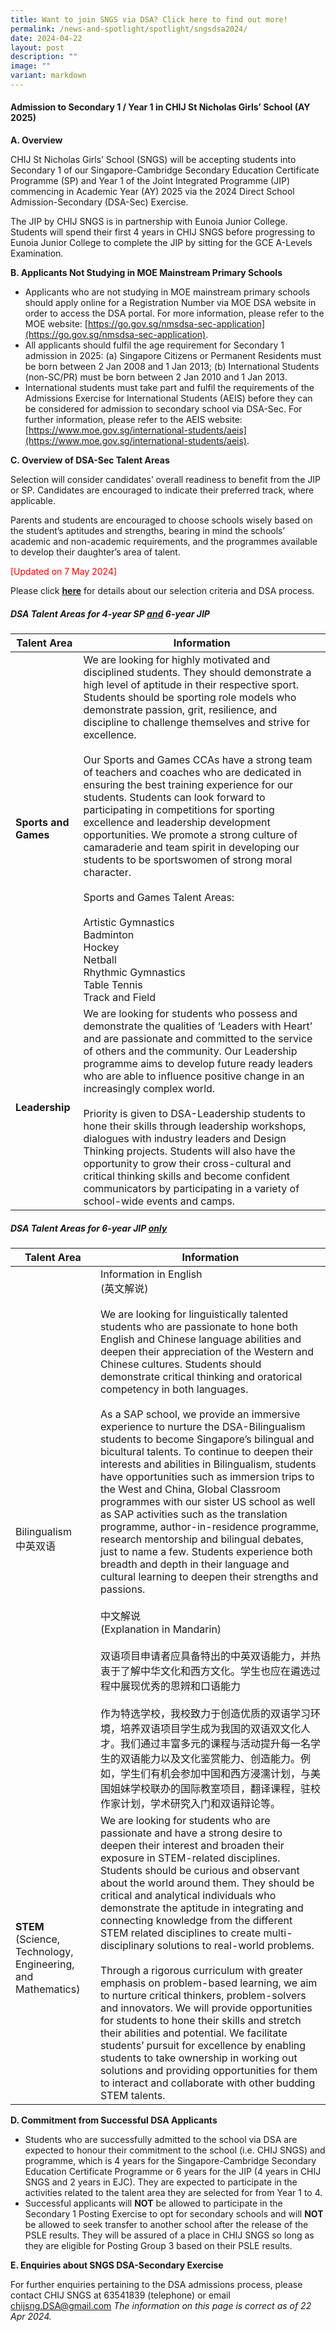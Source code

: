 ```yaml
---
title: Want to join SNGS via DSA? Click here to find out more!
permalink: /news-and-spotlight/spotlight/sngsdsa2024/
date: 2024-04-22
layout: post
description: ""
image: ""
variant: markdown
---
```

#### **Admission to Secondary 1 / Year 1 in CHIJ St Nicholas Girls’ School (AY 2025)**

**A.	Overview**

CHIJ St Nicholas Girls’ School (SNGS) will be accepting students into Secondary 1 of our Singapore-Cambridge Secondary Education Certificate Programme (SP)  and Year 1 of the Joint Integrated Programme (JIP) commencing in Academic Year (AY) 2025 via the 2024 Direct School Admission-Secondary (DSA-Sec) Exercise. 

The JIP by CHIJ SNGS is in partnership with Eunoia Junior College. Students will spend their first 4 years in CHIJ SNGS before progressing to Eunoia Junior College to complete the JIP by sitting for the GCE A-Levels Examination.
 
**B.	Applicants Not Studying in MOE Mainstream Primary Schools**

* Applicants who are not studying in MOE mainstream primary schools should apply online for a Registration Number via MOE DSA website in order to access the DSA portal. For more information, please refer to the MOE website: [https://go.gov.sg/nmsdsa-sec-application](https://go.gov.sg/nmsdsa-sec-application).
* All applicants should fulfil the age requirement for Secondary 1 admission in 2025: (a) Singapore Citizens or Permanent Residents must be born between 2 Jan 2008 and 1 Jan 2013; (b) International Students (non-SC/PR) must be born between 2 Jan 2010 and 1 Jan 2013.
* International students must take part and fulfil the requirements of the Admissions Exercise for International Students (AEIS) before they can be considered for admission to secondary school via DSA-Sec. For further information, please refer to the AEIS website: [https://www.moe.gov.sg/international-students/aeis](https://www.moe.gov.sg/international-students/aeis).  

**C.	Overview of DSA-Sec Talent Areas**

Selection will consider candidates’ overall readiness to benefit from the JIP or SP. Candidates are encouraged to indicate their preferred track, where applicable.

Parents and students are encouraged to choose schools wisely based on the student’s aptitudes and strengths, bearing in mind the schools’ academic and non-academic requirements, and the programmes available to develop their daughter’s area of talent.

<p style="color:red;">[Updated on 7 May 2024]</p>

Please click [**here**](/files/PDF%20for%20Spotlight/Updated__2024__DSA_Selection_Criteria_and_Dates.pdf) for details about our selection criteria and DSA process.

##### **DSA Talent Areas for 4-year SP <u>and</u> 6-year JIP**



| Talent Area | Information |
| -------- | -------- |
| **Sports and Games**   | We are looking for highly motivated and disciplined students. They should demonstrate a high level of aptitude in their respective sport. Students should be sporting role models who demonstrate passion, grit, resilience, and discipline to challenge themselves and strive for excellence.<br><br>Our Sports and Games CCAs have a strong team of teachers and coaches who are dedicated in ensuring the best training experience for our students. Students can look forward to participating in competitions for sporting excellence and leadership development opportunities. We promote a strong culture of camaraderie and team spirit in developing our students to be sportswomen of strong moral character.<br><br>Sports and Games Talent Areas:<br><br>Artistic Gymnastics<br>Badminton<br>Hockey<br> Netball<br>Rhythmic Gymnastics<br>Table Tennis<br>Track and Field     |
| **Leadership**   | We are looking for students who possess and demonstrate the qualities of ‘Leaders with Heart’ and are passionate and committed to the service of others and the community. Our Leadership programme aims to develop future ready leaders who are able to influence positive change in an increasingly complex world. <br><br>Priority is given to DSA-Leadership students to hone their skills through leadership workshops, dialogues with industry leaders and Design Thinking projects. Students will also have the opportunity to grow their cross-cultural and critical thinking skills and become confident communicators by participating in a variety of school-wide events and camps.
   
##### **DSA Talent Areas for 6-year JIP <u>only</u>**

| Talent Area | Information |
| -------- | -------- |
| Bilingualism<br>中英双语 | Information in English<br>(英文解说)<br><br>We are looking for linguistically talented students who are passionate to hone both English and Chinese language abilities and deepen their appreciation of the Western and Chinese cultures. Students should demonstrate critical thinking and oratorical competency in both languages.<br><br>As a SAP school, we provide an immersive experience to nurture the DSA-Bilingualism students to become Singapore’s bilingual and bicultural talents. To continue to deepen their interests and abilities in Bilingualism, students have opportunities such as immersion trips to the West and China, Global Classroom programmes with our sister US school as well as SAP activities such as the translation programme, author-in-residence programme, research mentorship and bilingual debates, just to name a few. Students experience both breadth and depth in their language and cultural learning to deepen their strengths and passions.<br><br>中文解说<br>(Explanation in Mandarin)<br><br>双语项目申请者应具备特出的中英双语能力，并热衷于了解中华文化和西方文化。学生也应在遴选过程中展现优秀的思辨和口语能力<br><br>作为特选学校，我校致力于创造优质的双语学习环境，培养双语项目学生成为我国的双语双文化人才。我们通过丰富多元的课程与活动提升每一名学生的双语能力以及文化鉴赏能力、创造能力。例如，学生们有机会参加中国和西方浸濡计划，与美国姐妹学校联办的国际教室项目，翻译课程，驻校作家计划，学术研究入门和双语辩论等。 |
| **STEM**<br>(Science, Technology, Engineering, and Mathematics) | We are looking for students who are passionate and have a strong desire to deepen their interest and broaden their exposure in STEM-related disciplines. Students should be curious and observant about the world around them. They should be critical and analytical individuals who demonstrate the aptitude in integrating and connecting knowledge from the different STEM related disciplines to create multi-disciplinary solutions to real-world problems.<br><br>Through a rigorous curriculum with greater emphasis on problem-based learning, we aim to nurture critical thinkers, problem-solvers and innovators. We will provide opportunities for students to hone their skills and stretch their abilities and potential. We facilitate students’ pursuit for excellence by enabling students to take ownership in working out solutions and providing opportunities for them to interact and collaborate with other budding STEM talents. |

**D.	Commitment from Successful DSA Applicants**

* Students who are successfully admitted to the school via DSA are expected to honour their commitment to the school (i.e. CHIJ SNGS) and programme, which is 4 years for the Singapore-Cambridge Secondary Education Certificate Programme or 6 years for the JIP (4 years in CHIJ SNGS and 2 years in EJC). They are expected to participate in the activities related to the talent area they are selected for from Year 1 to 4.
* Successful applicants will **NOT** be allowed to participate in the Secondary 1 Posting Exercise to opt for secondary schools and will **NOT** be allowed to seek transfer to another school after the release of the PSLE results. They will be assured of a place in CHIJ SNGS so long as they are eligible for Posting Group 3 based on their PSLE results.

**E.	Enquiries about SNGS DSA-Secondary Exercise**

For further enquiries pertaining to the DSA admissions process, please contact CHIJ SNGS at 63541839 (telephone) or email [chijsng.DSA@gmail.com](mailto:chijsng.dsa@gmail.com)
*The information on this page is correct as of 22 Apr 2024.*